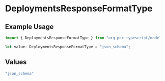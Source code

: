 # DeploymentsResponseFormatType

## Example Usage

```typescript
import { DeploymentsResponseFormatType } from "orq-poc-typescript/models/operations";

let value: DeploymentsResponseFormatType = "json_schema";
```

## Values

```typescript
"json_schema"
```